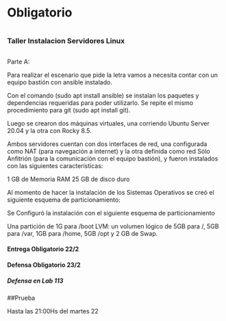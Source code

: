 # Obligatorio 
#
### Taller Instalacion Servidores Linux

## 
Parte A:

Para realizar el escenario que pide la letra vamos a necesita contar con un equipo bastión con ansible instalado.

Con el comando (sudo apt install ansible) se instalan los paquetes y dependencias requeridas para poder utilizarlo.
Se repite el mismo procedimiento para git (sudo apt install git).

Luego se crearon dos máquinas virtuales, una corriendo Ubuntu Server 20.04 y la otra con Rocky 8.5.

Ambos servidores cuentan con dos interfaces de red, una configurada como NAT 
(para navegación a internet) y la otra definida como red Sólo Anfitrión (para la comunicación con el equipo bastión), y fueron instalados con las siguientes características:

1 GB de Memoria RAM
25 GB de disco duro

Al momento de hacer la instalación de los Sistemas Operativos se creó el siguiente esquema de particionamiento:

Se Configuró la instalación con el siguiente esquema de particionamiento

Una partición de 1G para /boot
LVM: un volumen lógico de 5GB para /, 5GB para /var, 1GB para /home, 5GB /opt
y 2 GB de Swap.


#### Entrega Obligatorio 22/2
#### Defensa Obligatorio 23/2
##### Defensa en Lab 113
##Prueba 

Hasta las 21:00Hs del martes 22

